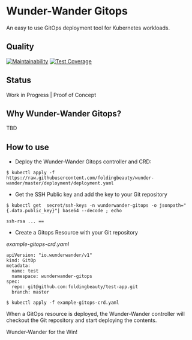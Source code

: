 # Wunder-Wander Gitops
An easy to use GitOps deployment tool for Kubernetes workloads.

## Quality
[![Maintainability](https://api.codeclimate.com/v1/badges/1a75cf1d0c809b33d08f/maintainability)](https://codeclimate.com/github/foldingbeauty/wunder-wander/maintainability)
[![Test Coverage](https://api.codeclimate.com/v1/badges/1a75cf1d0c809b33d08f/test_coverage)](https://codeclimate.com/github/foldingbeauty/wunder-wander/test_coverage)

## Status

Work in Progress | Proof of Concept

## Why Wunder-Wander Gitops?

TBD

## How to use

- Deploy the Wunder-Wander Gitops controller and CRD:

`$ kubectl apply -f https://raw.githubusercontent.com/foldingbeauty/wunder-wander/master/deployment/deployment.yaml`

- Get the SSH Public key and add the key to your Git repository

`$ kubectl get  secret/ssh-keys -n wunderwander-gitops -o jsonpath="{.data.public_key}"| base64 --decode ; echo`

```
ssh-rsa ... ==
```

- Create a Gitops Resource with your Git repository


*example-gitops-crd.yaml*
``` 
apiVersion: "io.wunderwander/v1"
kind: GitOp
metadata:
  name: test
  namespace: wunderwander-gitops
spec:
  repo: git@github.com:foldingbeauty/test-app.git
  branch: master
```

`$ kubectl apply -f example-gitops-crd.yaml`

When a GitOps resource is deployed, the Wunder-Wander controller will checkout the Git repository and start deploying the contents. 

Wunder-Wander for the Win!
